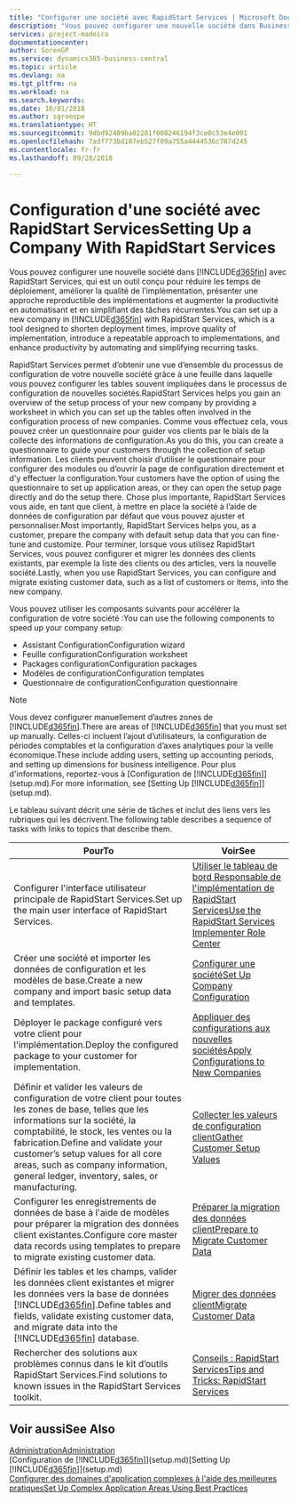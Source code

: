 ```yaml
---
title: "Configurer une société avec RapidStart Services | Microsoft Docs"
description: "Vous pouvez configurer une nouvelle société dans Business Central avec RapidStart Services, qui est un outil conçu pour réduire les temps de déploiement, améliorer la qualité de l’implémentation, présenter une approche reproductible des implémentations et augmenter la productivité en automatisant et en simplifiant des tâches récurrentes."
services: project-madeira
documentationcenter: 
author: SorenGP
ms.service: dynamics365-business-central
ms.topic: article
ms.devlang: na
ms.tgt_pltfrm: na
ms.workload: na
ms.search.keywords: 
ms.date: 10/01/2018
ms.author: sgroespe
ms.translationtype: HT
ms.sourcegitcommit: 9dbd92409ba02281f008246194f3ce0c53e4e001
ms.openlocfilehash: 7adf7736d187eb527f09a755a4444536c707d245
ms.contentlocale: fr-fr
ms.lasthandoff: 09/28/2018

---
```

# <a name="setting-up-a-company-with-rapidstart-services"></a><span data-ttu-id="22842-103">Configuration d'une société avec RapidStart Services</span><span class="sxs-lookup"><span data-stu-id="22842-103">Setting Up a Company With RapidStart Services</span></span>
<span data-ttu-id="22842-104">Vous pouvez configurer une nouvelle société dans [!INCLUDE[d365fin](includes/d365fin_md.md)] avec RapidStart Services, qui est un outil conçu pour réduire les temps de déploiement, améliorer la qualité de l’implémentation, présenter une approche reproductible des implémentations et augmenter la productivité en automatisant et en simplifiant des tâches récurrentes.</span><span class="sxs-lookup"><span data-stu-id="22842-104">You can set up a new company in [!INCLUDE[d365fin](includes/d365fin_md.md)] with RapidStart Services, which is a tool designed to shorten deployment times, improve quality of implementation, introduce a repeatable approach to implementations, and enhance productivity by automating and simplifying recurring tasks.</span></span>  

<span data-ttu-id="22842-105">RapidStart Services permet d’obtenir une vue d’ensemble du processus de configuration de votre nouvelle société grâce à une feuille dans laquelle vous pouvez configurer les tables souvent impliquées dans le processus de configuration de nouvelles sociétés.</span><span class="sxs-lookup"><span data-stu-id="22842-105">RapidStart Services helps you gain an overview of the setup process of your new company by providing a worksheet in which you can set up the tables often involved in the configuration process of new companies.</span></span> <span data-ttu-id="22842-106">Comme vous effectuez cela, vous pouvez créer un questionnaire pour guider vos clients par le biais de la collecte des informations de configuration.</span><span class="sxs-lookup"><span data-stu-id="22842-106">As you do this, you can create a questionnaire to guide your customers through the collection of setup information.</span></span> <span data-ttu-id="22842-107">Les clients peuvent choisir d’utiliser le questionnaire pour configurer des modules ou d’ouvrir la page de configuration directement et d'y effectuer la configuration.</span><span class="sxs-lookup"><span data-stu-id="22842-107">Your customers have the option of using the questionnaire to set up application areas, or they can open the setup page directly and do the setup there.</span></span> <span data-ttu-id="22842-108">Chose plus importante, RapidStart Services vous aide, en tant que client, à mettre en place la société à l’aide de données de configuration par défaut que vous pouvez ajuster et personnaliser.</span><span class="sxs-lookup"><span data-stu-id="22842-108">Most importantly, RapidStart Services helps you, as a customer, prepare the company with default setup data that you can fine-tune and customize.</span></span> <span data-ttu-id="22842-109">Pour terminer, lorsque vous utilisez RapidStart Services, vous pouvez configurer et migrer les données des clients existants, par exemple la liste des clients ou des articles, vers la nouvelle société.</span><span class="sxs-lookup"><span data-stu-id="22842-109">Lastly, when you use RapidStart Services, you can configure and migrate existing customer data, such as a list of customers or items, into the new company.</span></span>

<span data-ttu-id="22842-110">Vous pouvez utiliser les composants suivants pour accélérer la configuration de votre société :</span><span class="sxs-lookup"><span data-stu-id="22842-110">You can use the following components to speed up your company setup:</span></span>  

-   <span data-ttu-id="22842-111">Assistant Configuration</span><span class="sxs-lookup"><span data-stu-id="22842-111">Configuration wizard</span></span>  
-   <span data-ttu-id="22842-112">Feuille configuration</span><span class="sxs-lookup"><span data-stu-id="22842-112">Configuration worksheet</span></span>  
-   <span data-ttu-id="22842-113">Packages configuration</span><span class="sxs-lookup"><span data-stu-id="22842-113">Configuration packages</span></span>  
-   <span data-ttu-id="22842-114">Modèles de configuration</span><span class="sxs-lookup"><span data-stu-id="22842-114">Configuration templates</span></span>  
-   <span data-ttu-id="22842-115">Questionnaire de configuration</span><span class="sxs-lookup"><span data-stu-id="22842-115">Configuration questionnaire</span></span>  

> [!Note]  
>  <span data-ttu-id="22842-116">Vous devez configurer manuellement d’autres zones de [!INCLUDE[d365fin](includes/d365fin_md.md)].</span><span class="sxs-lookup"><span data-stu-id="22842-116">There are areas of [!INCLUDE[d365fin](includes/d365fin_md.md)] that you must set up manually.</span></span> <span data-ttu-id="22842-117">Celles-ci incluent l’ajout d’utilisateurs, la configuration de périodes comptables et la configuration d’axes analytiques pour la veille économique.</span><span class="sxs-lookup"><span data-stu-id="22842-117">These include adding users, setting up accounting periods, and setting up dimensions for business intelligence.</span></span> <span data-ttu-id="22842-118">Pour plus d'informations, reportez-vous à [Configuration de [!INCLUDE[d365fin](includes/d365fin_md.md)]](setup.md).</span><span class="sxs-lookup"><span data-stu-id="22842-118">For more information, see [Setting Up [!INCLUDE[d365fin](includes/d365fin_md.md)]](setup.md).</span></span>

 <span data-ttu-id="22842-119">Le tableau suivant décrit une série de tâches et inclut des liens vers les rubriques qui les décrivent.</span><span class="sxs-lookup"><span data-stu-id="22842-119">The following table describes a sequence of tasks with links to topics that describe them.</span></span>

|<span data-ttu-id="22842-120">**Pour**</span><span class="sxs-lookup"><span data-stu-id="22842-120">**To**</span></span>|<span data-ttu-id="22842-121">**Voir**</span><span class="sxs-lookup"><span data-stu-id="22842-121">**See**</span></span>|  
|------------|-------------|  
|<span data-ttu-id="22842-122">Configurer l'interface utilisateur principale de RapidStart Services.</span><span class="sxs-lookup"><span data-stu-id="22842-122">Set up the main user interface of RapidStart Services.</span></span>|[<span data-ttu-id="22842-123">Utiliser le tableau de bord Responsable de l'implémentation de RapidStart Services</span><span class="sxs-lookup"><span data-stu-id="22842-123">Use the RapidStart Services Implementer Role Center</span></span>](admin-how-to-use-the-rapidstart-services-role-center-to-track-progress.md)|  
|<span data-ttu-id="22842-124">Créer une société et importer les données de configuration et les modèles de base.</span><span class="sxs-lookup"><span data-stu-id="22842-124">Create a new company and import basic setup data and templates.</span></span>|[<span data-ttu-id="22842-125">Configurer une société</span><span class="sxs-lookup"><span data-stu-id="22842-125">Set Up Company Configuration</span></span>](admin-set-up-company-configuration.md)|  
|<span data-ttu-id="22842-126">Déployer le package configuré vers votre client pour l'implémentation.</span><span class="sxs-lookup"><span data-stu-id="22842-126">Deploy the configured package to your customer for implementation.</span></span>|[<span data-ttu-id="22842-127">Appliquer des configurations aux nouvelles sociétés</span><span class="sxs-lookup"><span data-stu-id="22842-127">Apply Configurations to New Companies</span></span>](admin-apply-configuration-to-new-companies.md)|
|<span data-ttu-id="22842-128">Définir et valider les valeurs de configuration de votre client pour toutes les zones de base, telles que les informations sur la société, la comptabilité, le stock, les ventes ou la fabrication.</span><span class="sxs-lookup"><span data-stu-id="22842-128">Define and validate your customer’s setup values for all core areas, such as company information, general ledger, inventory, sales, or manufacturing.</span></span>|[<span data-ttu-id="22842-129">Collecter les valeurs de configuration client</span><span class="sxs-lookup"><span data-stu-id="22842-129">Gather Customer Setup Values</span></span>](admin-gather-customer-setup-values.md)|  
|<span data-ttu-id="22842-130">Configurer les enregistrements de données de base à l'aide de modèles pour préparer la migration des données client existantes.</span><span class="sxs-lookup"><span data-stu-id="22842-130">Configure core master data records using templates to prepare to migrate existing customer data.</span></span>|[<span data-ttu-id="22842-131">Préparer la migration des données client</span><span class="sxs-lookup"><span data-stu-id="22842-131">Prepare to Migrate Customer Data</span></span>](admin-use-templates-to-prepare-customer-data-for-migration.md)|  
|<span data-ttu-id="22842-132">Définir les tables et les champs, valider les données client existantes et migrer les données vers la base de données [!INCLUDE[d365fin](includes/d365fin_md.md)].</span><span class="sxs-lookup"><span data-stu-id="22842-132">Define tables and fields, validate existing customer data, and migrate data into the [!INCLUDE[d365fin](includes/d365fin_md.md)] database.</span></span>|[<span data-ttu-id="22842-133">Migrer des données client</span><span class="sxs-lookup"><span data-stu-id="22842-133">Migrate Customer Data</span></span>](admin-migrate-customer-data.md)|  
|<span data-ttu-id="22842-134">Rechercher des solutions aux problèmes connus dans le kit d’outils RapidStart Services.</span><span class="sxs-lookup"><span data-stu-id="22842-134">Find solutions to known issues in the RapidStart Services toolkit.</span></span>|[<span data-ttu-id="22842-135">Conseils : RapidStart Services</span><span class="sxs-lookup"><span data-stu-id="22842-135">Tips and Tricks: RapidStart Services</span></span>](admin-tips-and-tricks-rapidstart-services.md)|  

## <a name="see-also"></a><span data-ttu-id="22842-136">Voir aussi</span><span class="sxs-lookup"><span data-stu-id="22842-136">See Also</span></span>  
[<span data-ttu-id="22842-137">Administration</span><span class="sxs-lookup"><span data-stu-id="22842-137">Administration</span></span>](admin-setup-and-administration.md)  
<span data-ttu-id="22842-138">[Configuration de [!INCLUDE[d365fin](includes/d365fin_md.md)]](setup.md)</span><span class="sxs-lookup"><span data-stu-id="22842-138">[Setting Up [!INCLUDE[d365fin](includes/d365fin_md.md)]](setup.md)</span></span>  
[<span data-ttu-id="22842-139">Configurer des domaines d'application complexes à l'aide des meilleures pratiques</span><span class="sxs-lookup"><span data-stu-id="22842-139">Set Up Complex Application Areas Using Best Practices</span></span>](set-up-complex-application-areas-using-best-practices.md)   

